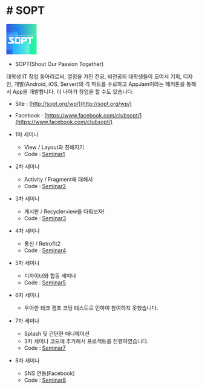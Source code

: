 # # SOPT


<img src="image/sopt_image.png" width="80">

* SOPT(Shout Our Passion Together)

대학생 IT 창업 동아리로써, 열정을 가진 전공, 비전공의 대학생들이 모여서 기획, 디자인, 개발(Android, iOS, Server)의 각 파트를 수료하고 AppJam이라는 해커톤을 통해서 App을 개발합니다. 더 나아가 창업을 할 수도 있습니다.

* Site : [http://sopt.org/wp/](http://sopt.org/wp/)
* Facebook : [https://www.facebook.com/clubsopt/](https://www.facebook.com/clubsopt/)


* 1차 세미나
    * View / Layout과 친해지기
    * Code : [Seminar1](https://github.com/WooVictory/Inno_SOPT_22th_Android/tree/master/Seminar1)

* 2차 세미나
    * Activity / Fragment에 대해서
    * Code : [Seminar2](https://github.com/WooVictory/Inno_SOPT_22th_Android/tree/master/Seminar2)

* 3차 세미나
    * 게시판 / Recyclerview을 다뤄보자!
    * Code : [Seminar3](https://github.com/WooVictory/Inno_SOPT_22th_Android/tree/master/Seminar3)

* 4차 세미나
    * 통신 / Retrofit2
    * Code : [Seminar4](https://github.com/WooVictory/Inno_SOPT_22th_Android/tree/master/Seminar4R)

* 5차 세미나
    * 디자이너와 합동 세미나
    * Code : [Seminar5](https://github.com/WooVictory/Inno_SOPT_22th_Android/tree/master/Seminar5)

* 6차 세미나
    * 우아한 테크 캠프 코딩 테스트로 인하여 참여하지 못했습니다.

* 7차 세미나
    * Splash 및 간단한 애니메이션
    * 3차 세미나 코드에 추가해서 프로젝트를 진행하였습니다.
    * Code : [Seminar7](https://github.com/WooVictory/Inno_SOPT_22th_Android/tree/master/Seminar3)


* 8차 세미나
    * SNS 연동(Facebook)
    * Code : [Seminar8](https://github.com/WooVictory/Inno_SOPT_22th_Android/tree/master/Seminar8)





